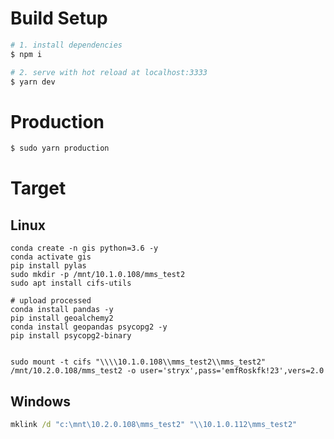 # Build Setup

```bash
# 1. install dependencies
$ npm i

# 2. serve with hot reload at localhost:3333
$ yarn dev
```

# Production

```bash
$ sudo yarn production
```

# Target
## Linux
```
conda create -n gis python=3.6 -y
conda activate gis
pip install pylas
sudo mkdir -p /mnt/10.1.0.108/mms_test2
sudo apt install cifs-utils

# upload processed
conda install pandas -y
pip install geoalchemy2
conda install geopandas psycopg2 -y
pip install psycopg2-binary


sudo mount -t cifs "\\\\10.1.0.108\\mms_test2\\mms_test2" /mnt/10.2.0.108/mms_test2 -o user='stryx',pass='emfRoskfk!23',vers=2.0
```

## Windows
```cmd
mklink /d "c:\mnt\10.2.0.108\mms_test2" "\\10.1.0.112\mms_test2"
```
